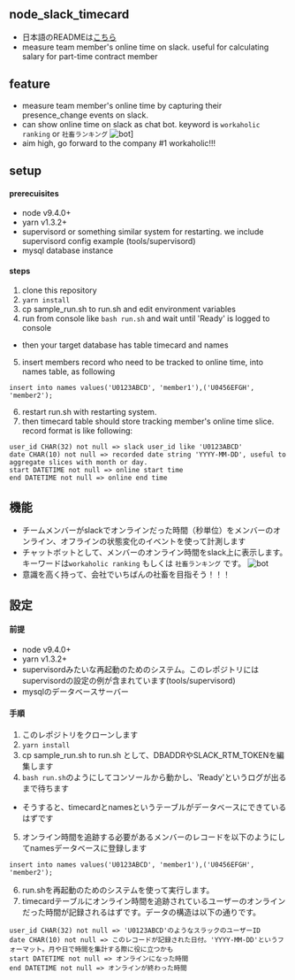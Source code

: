 ## node_slack_timecard
- 日本語のREADMEは[こちら](https://github.com/umegaya/node_slack_timecard#%E6%A9%9F%E8%83%BD)
- measure team member's online time on slack. useful for calculating salary for part-time contract member

## feature
- measure team member's online time by capturing their presence_change events on slack.
- can show online time on slack as chat bot. keyword is `workaholic ranking` or `社畜ランキング`
  ![bot](https://user-images.githubusercontent.com/39032/35023680-122fadac-fb7f-11e7-9beb-944b9d20a972.png)]
- aim high, go forward to the company #1 workaholic!!!

## setup
#### prerecuisites
- node v9.4.0+ 
- yarn v1.3.2+
- supervisord or something similar system for restarting. we include supervisord config example (tools/supervisord)
- mysql database instance

#### steps
1. clone this repository
2. ```yarn install```
3. cp sample_run.sh to run.sh and edit environment variables
4. run from console like ```bash run.sh``` and wait until 'Ready' is logged to console
  - then your target database has table timecard and names
5. insert members record who need to be tracked to online time, into names table, as following
  ```
  insert into names values('U0123ABCD', 'member1'),('U0456EFGH', 'member2');
  ```
6. restart run.sh with restarting system.
7. then timecard table should store tracking member's online time slice. record format is like following: 
  ```
  user_id CHAR(32) not null => slack user_id like 'U0123ABCD'
  date CHAR(10) not null => recorded date string 'YYYY-MM-DD', useful to aggregate slices with month or day.
  start DATETIME not null => online start time
  end DATETIME not null => online end time
  ```


## 機能
- チームメンバーがslackでオンラインだった時間（秒単位）をメンバーのオンライン、オフラインの状態変化のイベントを使って計測します
- チャットボットとして、メンバーのオンライン時間をslack上に表示します。キーワードは`workaholic ranking` もしくは `社畜ランキング` です。
  ![bot](https://user-images.githubusercontent.com/39032/35023680-122fadac-fb7f-11e7-9beb-944b9d20a972.png)
- 意識を高く持って、会社でいちばんの社畜を目指そう！！！

## 設定
#### 前提
- node v9.4.0+ 
- yarn v1.3.2+
- supervisordみたいな再起動のためのシステム。このレポジトリにはsupervisordの設定の例が含まれています(tools/supervisord)
- mysqlのデータベースサーバー

#### 手順
1. このレポジトリをクローンします
2. ```yarn install```
3. cp sample_run.sh to run.sh として、DBADDRやSLACK_RTM_TOKENを編集します
4. ```bash run.sh```のようにしてコンソールから動かし、'Ready'というログが出るまで待ちます
  - そうすると、timecardとnamesというテーブルがデータベースにできているはずです
5. オンライン時間を追跡する必要があるメンバーのレコードを以下のようにしてnamesデータベースに登録します
  ```
  insert into names values('U0123ABCD', 'member1'),('U0456EFGH', 'member2');
  ```
6. run.shを再起動のためのシステムを使って実行します。
7. timecardテーブルにオンライン時間を追跡されているユーザーのオンラインだった時間が記録されるはずです。データの構造は以下の通りです。
  ```
  user_id CHAR(32) not null => 'U0123ABCD'のようなスラックのユーザーID
  date CHAR(10) not null => このレコードが記録された日付。'YYYY-MM-DD'というフォーマット。月や日で時間を集計する際に役に立つかも
  start DATETIME not null => オンラインになった時間
  end DATETIME not null => オンラインが終わった時間
  ```
